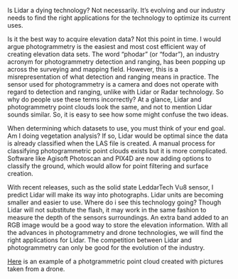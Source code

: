 Is Lidar a dying technology? Not necessarily. It’s evolving and our industry needs to find the right applications for the technology to optimize its current uses.

Is it the best way to acquire elevation data? Not this point in time. I would argue photogrammetry is the easiest and most cost efficient way of creating elevation data sets. The word “phodar” (or “fodar”), an industry acronym for photogrammetry detection and ranging, has been popping up across the surveying and mapping field. However, this is a misrepresentation of what detection and ranging means in practice. The sensor used for photogrammetry is a camera and does not operate with regard to detection and ranging, unlike with Lidar or Radar technology. So why do people use these terms incorrectly? At a glance, Lidar and photogrammetry point clouds look the same, and not to mention Lidar sounds similar. So, it is easy to see how some might confuse the two ideas.

When determining which datasets to use, you must think of your end goal. Am I doing vegetation analysis? If so, Lidar would be optimal since the data is already classified when the LAS file is created. A manual process for classifying photogrammetric point clouds exists but it is more complicated. Software like Agisoft Photoscan and PIX4D are now adding options to classify the ground, which would allow for point filtering and surface creation.

With recent releases, such as the solid state LeddarTech Vu8 sensor, I predict Lidar will make its way into photographs. Lidar units are becoming smaller and easier to use. Where do i see this technology going? Though Lidar will not substitute the flash, it may work in the same fashion to measure the depth of the sensors surroundings. An extra band added to an RGB image would be a good way to store the elevation information. With all the advances in photogrammetry and drone technologies, we will find the right applications for Lidar. The competition between Lidar and photogrammetry can only be good for the evolution of the industry.

<a href="http://54.152.25.201:8080/potree/galisteo.html">Here</a> is an example of a photgrammetric point cloud created with pictures taken from a drone.
